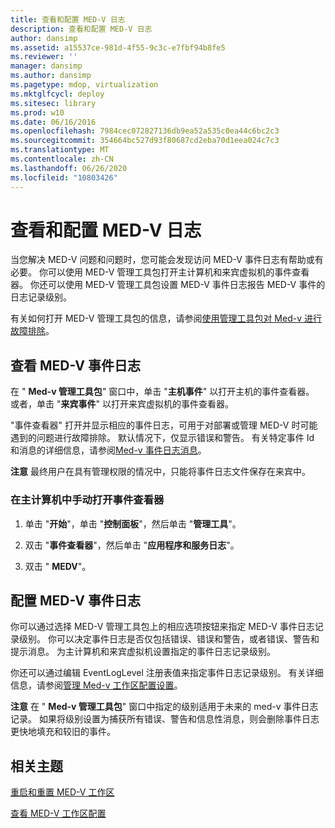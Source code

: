 ```yaml
---
title: 查看和配置 MED-V 日志
description: 查看和配置 MED-V 日志
author: dansimp
ms.assetid: a15537ce-981d-4f55-9c3c-e7fbf94b8fe5
ms.reviewer: ''
manager: dansimp
ms.author: dansimp
ms.pagetype: mdop, virtualization
ms.mktglfcycl: deploy
ms.sitesec: library
ms.prod: w10
ms.date: 06/16/2016
ms.openlocfilehash: 7984cec072827136db9ea52a535c0ea44c6bc2c3
ms.sourcegitcommit: 354664bc527d93f80687cd2eba70d1eea024c7c3
ms.translationtype: MT
ms.contentlocale: zh-CN
ms.lasthandoff: 06/26/2020
ms.locfileid: "10803426"
---
```

# 查看和配置 MED-V 日志


当您解决 MED-V 问题和问题时，您可能会发现访问 MED-V 事件日志有帮助或有必要。 你可以使用 MED-V 管理工具包打开主计算机和来宾虚拟机的事件查看器。 你还可以使用 MED-V 管理工具包设置 MED-V 事件日志报告 MED-V 事件的日志记录级别。

有关如何打开 MED-V 管理工具包的信息，请参阅[使用管理工具包对 Med-v 进行故障排除](troubleshooting-med-v-by-using-the-administration-toolkit.md)。

## 查看 MED-V 事件日志


在 " **Med-v 管理工具包**" 窗口中，单击 "**主机事件**" 以打开主机的事件查看器。 或者，单击 "**来宾事件**" 以打开来宾虚拟机的事件查看器。

"事件查看器" 打开并显示相应的事件日志，可用于对部署或管理 MED-V 时可能遇到的问题进行故障排除。 默认情况下，仅显示错误和警告。 有关特定事件 Id 和消息的详细信息，请参阅[Med-v 事件日志消息](med-v-event-log-messages.md)。

**注意** 最终用户在具有管理权限的情况中，只能将事件日志文件保存在来宾中。

 

### 在主计算机中手动打开事件查看器

1.  单击 "**开始**"，单击 "**控制面板**"，然后单击 "**管理工具**"。

2.  双击 "**事件查看器**"，然后单击 "**应用程序和服务日志**"。

3.  双击 " **MEDV**"。

## 配置 MED-V 事件日志


你可以通过选择 MED-V 管理工具包上的相应选项按钮来指定 MED-V 事件日志记录级别。 你可以决定事件日志是否仅包括错误、错误和警告，或者错误、警告和提示消息。 为主计算机和来宾虚拟机设置指定的事件日志记录级别。

你还可以通过编辑 EventLogLevel 注册表值来指定事件日志记录级别。 有关详细信息，请参阅[管理 Med-v 工作区配置设置](managing-med-v-workspace-configuration-settings.md)。

**注意** 在 " **Med-v 管理工具包**" 窗口中指定的级别适用于未来的 med-v 事件日志记录。 如果将级别设置为捕获所有错误、警告和信息性消息，则会删除事件日志更快地填充和较旧的事件。

 

## 相关主题


[重启和重置 MED-V 工作区](restarting-and-resetting-a-med-v-workspace.md)

[查看 MED-V 工作区配置](viewing-med-v-workspace-configurations.md)

 

 






